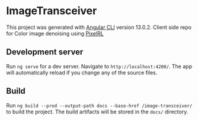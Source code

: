# ImageTransceiver

This project was generated with [Angular CLI](https://github.com/angular/angular-cli) version 13.0.2.
Client side repo for Color image denoising using [PixelRL](https://github.com/mnthnx64/colorimg-denoise-PixelRL)

## Development server

Run `ng serve` for a dev server. Navigate to `http://localhost:4200/`. The app will automatically reload if you change any of the source files.

## Build

Run `ng build --prod --output-path docs --base-href /image-transceiver/` to build the project. The build artifacts will be stored in the `docs/` directory.


